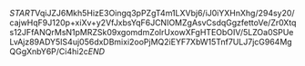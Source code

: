 $START$VqiJZJ6Mkh5HizE3Oingq3pPZgT4m1LXVbj6/iJ0iYXHnXhg/294sy20/cajwHqF9J120p+xiXv+y2VfJxbsYqF6JCNIOMZgAsvCsdqGgzfettoVe/Zr0Xtqs12JFfANQrMsN1pMRZSk09xgomdmZolrUxowXFgHTEObOIV/5LZOa0SPUeLvAjz89ADY5IS4uj056dxDBmixi2ooPjMQ2iEYF7XbW15Tnf7ULJ7jcG964MgQGgXnbY6P/Ci4hi2c$END$
